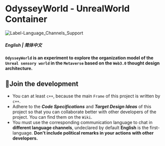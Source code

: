 # OdysseyWorld - UnrealWorld Container
![Label-Language_Channels_Support](https://img.shields.io/badge/Language%20Channels%20Support-English%20Chinese-red)

##### English | 简体中文

**`OdysseyWorld` is an experiment to explore the organization model of the `Unreal sensory world` in the `Metaverse` based on the `Web3.0` thought design architecture.**

## 📕Join the development
- You can at least `c++`, because the main `Frame` of this project is written by `c++`.
- Adhere to the ***Code Specifications*** and ***Target Design Ideas*** of this project so that you can collaborate better with other developers of the project. You can find them on the `Wiki`.
- You must use the corresponding communication language to chat in **different language channels**, undeclared by default **English** is the first-language. **Don't include political remarks in your actions with other developers.**
